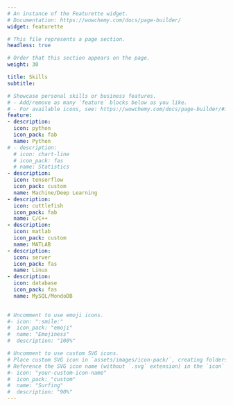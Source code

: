 ```yaml
---
# An instance of the Featurette widget.
# Documentation: https://wowchemy.com/docs/page-builder/
widget: featurette

# This file represents a page section.
headless: true

# Order that this section appears on the page.
weight: 30

title: Skills
subtitle:

# Showcase personal skills or business features.
# - Add/remove as many `feature` blocks below as you like.
# - For available icons, see: https://wowchemy.com/docs/page-builder/#icons
feature:
- description: 
  icon: python
  icon_pack: fab
  name: Python
# - description:
  # icon: chart-line
  # icon_pack: fas
  # name: Statistics
- description: 
  icon: tensorflow
  icon_pack: custom
  name: Machine/Deep Learning
- description: 
  icon: cuttlefish
  icon_pack: fab
  name: C/C++
- description: 
  icon: matlab
  icon_pack: custom
  name: MATLAB
- description: 
  icon: server
  icon_pack: fas
  name: Linux
- description: 
  icon: database
  icon_pack: fas
  name: MySQL/MondoDB
 

# Uncomment to use emoji icons.
#- icon: ":smile:"
#  icon_pack: "emoji"
#  name: "Emojiness"
#  description: "100%"  

# Uncomment to use custom SVG icons.
# Place custom SVG icon in `assets/images/icon-pack/`, creating folders if necessary.
# Reference the SVG icon name (without `.svg` extension) in the `icon` field.
#- icon: "your-custom-icon-name"
#  icon_pack: "custom"
#  name: "Surfing"
#  description: "90%"
---
```

